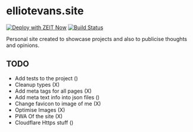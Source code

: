 # elliotevans.site

[![Deploy with ZEIT Now](https://zeit.co/button)](https://zeit.co/new/project?template=https://github.com/Elliot-Evans-95/elliotevans.site/tree/master)
[![Build Status](https://travis-ci.com/Elliot-Evans-95/elliotevans.site.svg?branch=master)](https://travis-ci.com/Elliot-Evans-95/elliotevans.site)

Personal site created to showcase projects and also to publicise thoughts and opinions.

## TODO

- Add tests to the project ()
- Cleanup types (X)
- Add meta tags for all pages (X)
- Add meta text info into json files ()
- Change favicon to image of me (X)
- Optimise Images (X)
- PWA Of the site (X)
- Cloudflare Https stuff ()
